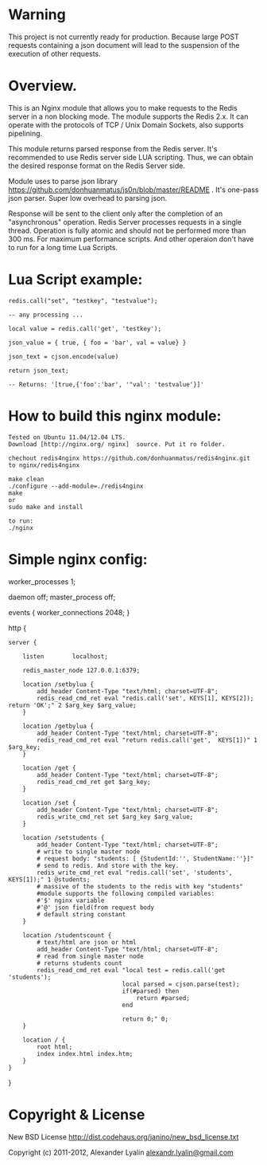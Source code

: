 Warning
=============

This project is not currently ready for production. Because large POST requests containing a json document will lead to the suspension of the execution of other requests.

Overview.
=============

This is an Nginx module that allows you to make requests to the Redis server in a non blocking mode. 
The module supports the Redis 2.x. It can operate with the protocols of TCP / Unix Domain Sockets, also supports pipelining.

This module returns parsed response from the Redis server. It's recommended to use Redis server side LUA scripting. 
Thus, we can obtain the desired response format on the Redis Server side.

Module uses to parse json library  https://github.com/donhuanmatus/js0n/blob/master/README . 
It's one-pass json parser. Super low overhead to parsing json.

Response will be sent to the client only after the completion of an "asynchronous" operation. 
Redis Server processes requests in a single thread.
Operation is fully atomic and should not be performed more than 300 ms. 
For maximum performance scripts. And other operaion don't have to run for a long time Lua Scripts.


Lua Script example:
=============

    
    redis.call("set", "testkey", "testvalue");
    
    -- any processing ...
    
    local value = redis.call('get', 'testkey');
    
    json_value = { true, { foo = 'bar', val = value} }
    
    json_text = cjson.encode(value)
    
    return json_text;
    
    -- Returns: '[true,{'foo':'bar', '"val': 'testvalue'}]'
    


How to build this nginx module:
=============


    Tested on Ubuntu 11.04/12.04 LTS. 
    Download [http://nginx.org/ nginx]  source. Put it ro folder.
    
    chechout redis4nginx https://github.com/donhuanmatus/redis4nginx.git to nginx/redis4nginx

    make clean
    ./configure --add-module=./redis4nginx
    make
    or 
    sudo make and install

    to run:
    ./nginx


Simple nginx config:
=============

worker_processes  1;

daemon off;
master_process off;

events {
    worker_connections 2048;
}

http {

    server {
    
        listen        localhost;

        redis_master_node 127.0.0.1:6379;

        location /setbylua {
            add_header Content-Type "text/html; charset=UTF-8";
            redis_read_cmd_ret eval "redis.call('set', KEYS[1], KEYS[2]); return 'OK';" 2 $arg_key $arg_value;
        }

        location /getbylua {
            add_header Content-Type "text/html; charset=UTF-8";
            redis_read_cmd_ret eval "return redis.call('get',  KEYS[1])" 1 $arg_key;
        }

        location /get {
            add_header Content-Type "text/html; charset=UTF-8";
            redis_read_cmd_ret get $arg_key;
        }

        location /set {
            add_header Content-Type "text/html; charset=UTF-8";
            redis_write_cmd_ret set $arg_key $arg_value;
        }

        location /setstudents {
            add_header Content-Type "text/html; charset=UTF-8";
            # write to single master node
            # request body: "students: [ {StudentId:'', StudentName:''}]"
            # send to redis. And store with the key. 
            redis_write_cmd_ret eval "redis.call('set', 'students', KEYS[1]);" 1 @students;
            # massive of the students to the redis with key "students"
            #module supports the following compiled variables:
            #'$' nginx variable
            #'@' json field(from request body
            # default string constant
        }

        location /studentscount {
            # text/html are json or html 
            add_header Content-Type "text/html; charset=UTF-8";
            # read from single master node
            # returns students count
            redis_read_cmd_ret eval "local test = redis.call('get 'students');
                                    local parsed = cjson.parse(test);
                                    if(#parsed) then
                                        return #parsed;
                                    end
                                    
                                    return 0;" 0;
        }
                
        location / {
            root html;
            index index.html index.htm;
        }
    }
}

Copyright & License
=============

New BSD License http://dist.codehaus.org/janino/new_bsd_license.txt

Copyright (c) 2011-2012, Alexander Lyalin <alexandr.lyalin@gmail.com>
